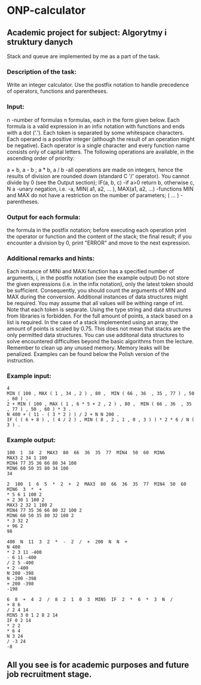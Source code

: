 # ONP-calculator
## Academic project for subject: Algorytmy i struktury danych
Stack and queue are implemented by me as a part of the task.
### Description of the task:

Write an integer calculator. Use the postfix notation to handle precedence of operators, functions and parentheses.

### Input:
n -number of formulas
n formulas, each in the form given below.
Each formula is a valid expression in an infix notation with functions and ends with a dot ('.'). Each token is separated by some whitespace characters. Each operand is a positive integer (although the result of an operation might be negative). Each operator is a single character and every function name consists only of capital letters.
The following operations are available, in the ascending order of priority:

a + b, a - b ;
a * b, a / b -all operations are made on integers, hence the results of division are rounded down (standard C '/' operator). You cannot divide by 0 (see the Output section);
IF(a, b, c) -if a>0 return b, otherwise c,
N a -unary negation, i.e. -a,
MIN( a1, a2, ... ), MAX(a1, a2, ...) -functions MIN and MAX do not have a restriction on the number of parameters;
( ... ) -parentheses.
### Output for each formula:
the formula in the postfix notation;
before executing each operation print the operator or function and the content of the stack;
the final result;
if you encounter a division by 0, print "ERROR" and move to the next expression.
### Additional remarks and hints:
Each instance of MINi and MAXi function has a specified number of arguments, i, in the postfix notation (see the example output)
Do not store the given expressions (i.e. in the infix notation), only the latest token should be sufficient. Consequently, you should count the arguments of MIN and MAX during the conversion. Additional instances of data structures might be required.
You may assume that all values will be withing range of int. Note that each token is separate.
Using the type string and data structures from libraries is forbidden.
For the full amount of points, a stack based on a list is required. In the case of a stack implemented using an array, the amount of points is scaled by 0.75.
This does not mean that stacks are the only permitted data structures. You can use additonal data structures to solve encountered difficulties beyond the basic algorithms from the lecture.
Remember to clean up any unused memory. Memory leaks will be penalized.
Examples can be found below the Polish version of the instruction.

### Example input:
```
4
MIN ( 100 , MAX ( 1 , 34 , 2 ) , 80 ,  MIN ( 66 , 36  , 35 , 77 ) , 50 , 60 ) .
2 + MIN ( 100 , MAX ( 1 , 6 * 5 + 2 , 2 ) , 80 ,  MIN ( 66 , 36  , 35 , 77 ) , 50 , 60 ) * 3 .
N 400 + ( 11 - ( 3 * 2 ) ) / 2 + N N 200 .
IF ( ( 6 + 8 ) , ( 4 / 2 ) , MIN ( 8 , 2 , 1 , 0 , 3 ) ) * 2 * 6 / N ( 3 ) .
```

### Example output:
```
100  1  34  2  MAX3  80  66  36  35  77  MIN4  50  60  MIN6
MAX3 2 34 1 100
MIN4 77 35 36 66 80 34 100
MIN6 60 50 35 80 34 100
34

2  100  1  6  5  *  2  +  2  MAX3  80  66  36  35  77  MIN4  50  60  MIN6  3  *  +
* 5 6 1 100 2
+ 2 30 1 100 2
MAX3 2 32 1 100 2
MIN4 77 35 36 66 80 32 100 2
MIN6 60 50 35 80 32 100 2
* 3 32 2
+ 96 2
98

400  N  11  3  2  *  -  2  /  +  200  N  N  +
N 400
* 2 3 11 -400
- 6 11 -400
/ 2 5 -400
+ 2 -400
N 200 -398
N -200 -398
+ 200 -398
-198

6  8  +  4  2  /  8  2  1  0  3  MIN5  IF  2  *  6  *  3  N  /
+ 8 6
/ 2 4 14
MIN5 3 0 1 2 8 2 14
IF 0 2 14
* 2 2
* 6 4
N 3 24
/ -3 24
-8
```
## All you see is for academic purposes and future job recruitment stage.
